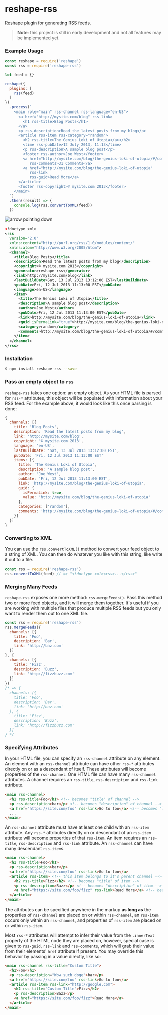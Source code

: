 # reshape-rss

[Reshape](https://github.com/reshape/reshape) plugin for generating RSS feeds.

> **Note**: this project is still in early development and not all features may be implemented yet.

### Example Usage

```js
const reshape = require('reshape')
const rss = require('reshape-rss')

let feed = {}

reshape({
  plugins: [
    rss(feed)
  ]
})
  .process(`
    <main role="main" rss-channel rss-language="en-US">
      <a href="http://mysite.com/blog" rss-link>
        <h1 rss-title>Blog Posts</h1>
      </a>
      <p rss-description>Read the latest posts from my blog</p>
      <article rss-item rss-category="random">
        <h2 rss-title>The Genius Loki of Utopia</a></h2>
        <time rss-pubDate>12 July 2013, 11:13</time>
        <p rss-description>A sample blog post</p>
        <footer rss-author>Joe West</footer>
        <a href="http://mysite.com/blog/the-genius-loki-of-utopia/#/comments"
           rss-comments>31 Comments</a>
        <a href="http://mysite.com/blog/the-genius-loki-of-utopia"
           rss-link
           rss-guid>Read More</a>
      </article>
      <footer rss-copyright>© mysite.com 2013</footer>
    </main>
  `)
  .then((result) => {
    console.log(rss.convertToXML(feed))
  })
```

![arrow pointing down](http://imgh.us/downarrow_1.png)

```xml
<!doctype xml>
<rss
  version="2.0"
  xmlns:content="http://purl.org/rss/1.0/modules/content/"
  xmlns:atom="http://www.w3.org/2005/Atom">
  <channel>
    <title>Blog Posts</title>
    <description>Read the latest posts from my blog</description>
    <copyright>© mysite.com 2013</copyright>
    <generator>reshape-rss</generator>
    <link>http://mysite.com/blog</link>
    <lastBuildDate>Sat, 13 Jul 2013 13:12:00 EST</lastBuildDate>
    <pubDate>Fri, 12 Jul 2013 11:13:00 EST</pubDate>
    <language>en-US</language>
    <item>
      <title>The Genius Loki of Utopia</title>
      <description>A sample blog post</description>
      <author>Joe West</author>
      <pubDate>Fri, 12 Jul 2013 11:13:00 EST</pubDate>
      <link>http://mysite.com/blog/the-genius-loki-of-utopia</link>
      <guid isPermaLink="true">http://mysite.com/blog/the-genius-loki-of-utopia</guid>
      <category>random</category>
      <comments>http://mysite.com/blog/the-genius-loki-of-utopia/#/comments</comments>
    </item>
  </channel>
</rss>
```

### Installation

```sh
$ npm install reshape-rss --save
```



### Pass an empty object to `rss`

`reshape-rss` takes one option: an empty object. As your HTML file is parsed for `rss-*` attributes, this object will be populated with information about your RSS feed. For the example above, it would look like this once parsing is done:

```js
{
  channels: [{
    title: 'Blog Posts',
    description: 'Read the latest posts from my blog',
    link: 'http://mysite.com/blog',
    copyright: '© mysite.com 2013',
    language: 'en-US',
    lastBuildDate: 'Sat, 13 Jul 2013 13:12:00 EST',
    pubDate: 'Fri, 12 Jul 2013 11:13:00 EST'
    items: [{
      title: 'The Genius Loki of Utopia',
      description: 'A sample blog post',
      author: 'Joe West',
      pubDate: 'Fri, 12 Jul 2013 11:13:00 EST',
      link: 'http://mysite.com/blog/the-genius-loki-of-utopia',
      guid: {
        isPermaLink: true,
        value: 'http://mysite.com/blog/the-genius-loki-of-utopia'
      },
      categories: ['random'],
      comments: 'http://mysite.com/blog/the-genius-loki-of-utopia/#/comments'
    }]
  }]
}
```

### Converting to XML

You can use the `rss.convertToXML()` method to convert your feed object to a string of XML. You can then do whatever you like with this string, like write it out to a file.

```js
const rss = require('reshape-rss')
rss.convertToXML(feed) // => "<!doctype xml><rss>...</rss>"
```



### Merging Many Feeds

`reshape-rss` exposes one more method: `rss.mergeFeeds()`. Pass this method two or more feed objects, and it will merge them together. It's useful if you are working with multiple files that produce multiple RSS feeds but you only want to render them out to one XML file.

```js
const rss = require('reshape-rss')
rss.mergeFeeds({
  channels: [{
    title: 'Foo',
    description: 'Bar',
    link: 'http://baz.com'
  }]
}, {
  channels: [{
    title: 'Fizz',
    description: 'Buzz',
    link: 'http://fizzbuzz.com'
  }]
})
/* => {
  channels: [{
    title: 'Foo',
    description: 'Bar',
    link: 'http://baz.com'
  }, {
    title: 'Fizz',
    description: 'Buzz',
    link: 'http://fizzbuzz.com'
  }]  
} */
```



### Specifying Attributes

In your HTML file, you can specify an `rss-channel` attribute on any element. An element with an `rss-channel` attribute can have other `rss-*` attributes directly on or as a descendant of itself. These attributes will become properties of the `rss-channel`. One HTML file can have many `rss-channel` attributes. A channel requires an `rss-title`, `rss-description` and `rss-link` attribute.

```html
<main rss-channel>
  <h1 rss-title>Foo</h1> <!-- becomes "title" of channel -->
  <p rss-description>bar</p> <!-- becomes "description" of channel -->
  <a href="https://site.com/foo" rss-link>Go to foo</a> <!-- becomes "link" of channel -->
  ...
</main>
```

An `rss-channel` attribute must have at least one child with an `rss-item` attribute. Any `rss-*` attributes directly on or descendant of an `rss-item` attribute will become properties of that `rss-item`. An item requires an `rss-title`, `rss-description` and `rss-link` attribute. An `rss-channel` can have many descendant `rss-item`s.

```html
<main rss-channel>
  <h1 rss-title>Foo</h1>
  <p rss-description>bar</p>
  <a href="https://site.com/foo" rss-link>Go to foo</a>
  <article rss-item> <!-- this item belongs to it's parent channel -->
    <h2 rss-title>Fizz</h2> <!-- becomes "title" of item -->
    <p rss-description>Bazz</p> <!-- becomes "description" of item -->
    <a href="https://site.com/foo/fizz" rss-link>Read More</a> <!-- becomes "link" of item -->
  </article>
</main>
```



The attributes can be specified anywhere in the markup **as long as** the properties of `rss-channel` are placed on or within `rss-channel`, an `rss-item` occurs only within an `rss-channel`, and properties of `rss-item` are placed on or within `rss-item`.

Most `rss-*` attributes will attempt to infer their value from the `.innerText` property of the HTML node they are placed on, however, special case is given to `rss-guid`, `rss-link` and `rss-comments`, which will grab their value from their elements' `href` attribute if present. You may override this behavior by passing in a value directly, like so:

```html
<main rss-channel rss-title="Custom Title">
  <h1>Foo</h1>
  <p rss-description="Wow such doge">bar</p>
  <a href="https://site.com/foo" rss-link>Go to foo</a>
  <article rss-item rss-link="http://google.com">
    <h2 rss-title="Custom Title">Fizz</h2>
    <p rss-description>Bazz</p>
    <a href="https://site.com/foo/fizz">Read More</a>
  </article>
</main>
```



